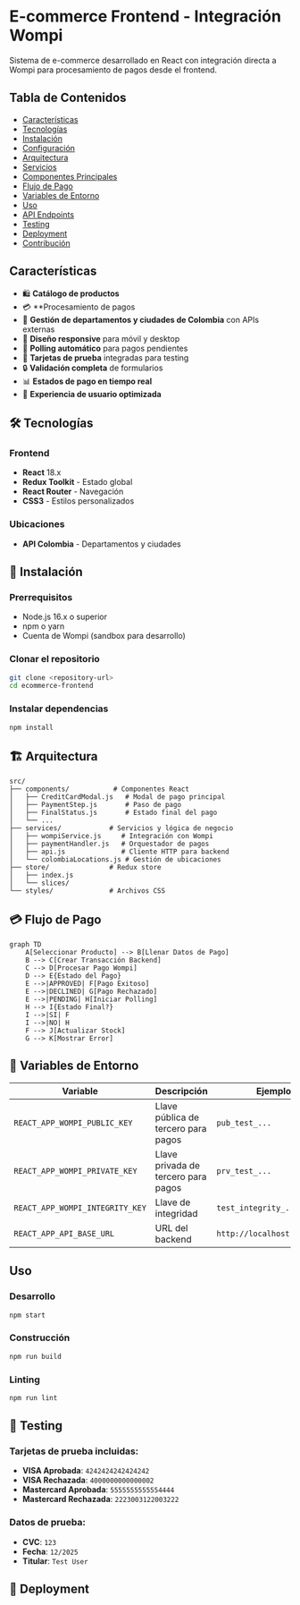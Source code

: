 #  E-commerce Frontend - Integración Wompi

Sistema de e-commerce desarrollado en React con integración directa a Wompi para procesamiento de pagos desde el frontend.

##  Tabla de Contenidos

- [Características](#-características)
- [Tecnologías](#-tecnologías)
- [Instalación](#-instalación)
- [Configuración](#-configuración)
- [Arquitectura](#-arquitectura)
- [Servicios](#-servicios)
- [Componentes Principales](#-componentes-principales)
- [Flujo de Pago](#-flujo-de-pago)
- [Variables de Entorno](#-variables-de-entorno)
- [Uso](#-uso)
- [API Endpoints](#-api-endpoints)
- [Testing](#-testing)
- [Deployment](#-deployment)
- [Contribución](#-contribución)

##  Características

- 🛍️ **Catálogo de productos** 
- 💳 **Procesamiento de pagos 
- 🏢 **Gestión de departamentos y ciudades de Colombia** con APIs externas
- 📱 **Diseño responsive** para móvil y desktop
- 🔄 **Polling automático** para pagos pendientes
- 🧪 **Tarjetas de prueba** integradas para testing
- 🔒 **Validación completa** de formularios
- 📊 **Estados de pago en tiempo real**
- 🎯 **Experiencia de usuario optimizada**

## 🛠 Tecnologías

### Frontend
- **React** 18.x
- **Redux Toolkit** - Estado global
- **React Router** - Navegación
- **CSS3** - Estilos personalizados


### Ubicaciones
- **API Colombia** - Departamentos y ciudades


## 🚀 Instalación

### Prerrequisitos
- Node.js 16.x o superior
- npm o yarn
- Cuenta de Wompi (sandbox para desarrollo)

### Clonar el repositorio
```bash
git clone <repository-url>
cd ecommerce-frontend
```

### Instalar dependencias
```bash
npm install
```




## 🏗️ Arquitectura

```
src/
├── components/           # Componentes React
│   ├── CreditCardModal.js   # Modal de pago principal
│   ├── PaymentStep.js       # Paso de pago
│   ├── FinalStatus.js       # Estado final del pago
│   └── ...
├── services/            # Servicios y lógica de negocio
│   ├── wompiService.js     # Integración con Wompi
│   ├── paymentHandler.js   # Orquestador de pagos
│   ├── api.js              # Cliente HTTP para backend
│   └── colombiaLocations.js # Gestión de ubicaciones
├── store/               # Redux store
│   ├── index.js
│   └── slices/
└── styles/              # Archivos CSS
```

## 💳 Flujo de Pago

```mermaid
graph TD
    A[Seleccionar Producto] --> B[Llenar Datos de Pago]
    B --> C[Crear Transacción Backend]
    C --> D[Procesar Pago Wompi]
    D --> E{Estado del Pago}
    E -->|APPROVED| F[Pago Exitoso]
    E -->|DECLINED| G[Pago Rechazado]
    E -->|PENDING| H[Iniciar Polling]
    H --> I{Estado Final?}
    I -->|SI| F
    I -->|NO| H
    F --> J[Actualizar Stock]
    G --> K[Mostrar Error]
```

## 🔧 Variables de Entorno

| Variable | Descripción | Ejemplo |
|----------|-------------|---------|
| `REACT_APP_WOMPI_PUBLIC_KEY` | Llave pública de tercero para pagos | `pub_test_...` |
| `REACT_APP_WOMPI_PRIVATE_KEY` | Llave privada de tercero para pagos | `prv_test_...` |
| `REACT_APP_WOMPI_INTEGRITY_KEY` | Llave de integridad | `test_integrity_...` |
| `REACT_APP_API_BASE_URL` | URL del backend | `http://localhost:3001/api` |

##  Uso

### Desarrollo
```bash
npm start
```

### Construcción
```bash
npm run build
```

### Linting
```bash
npm run lint
```


## 🧪 Testing

### Tarjetas de prueba incluidas:
- **VISA Aprobada**: `4242424242424242`
- **VISA Rechazada**: `4000000000000002`
- **Mastercard Aprobada**: `5555555555554444`
- **Mastercard Rechazada**: `2223003122003222`

### Datos de prueba:
- **CVC**: `123`
- **Fecha**: `12/2025`
- **Titular**: `Test User`

## 🚢 Deployment




